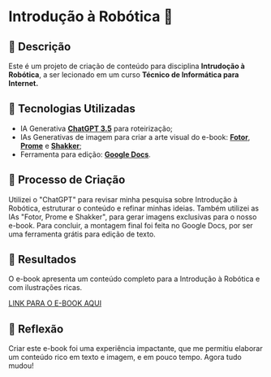 # Introdução à Robótica 🌌

## 📒 Descrição
Este é um projeto de criação de conteúdo para  disciplina **Intrudoção à Robótica**, a ser lecionado em um curso **Técnico de Informática para Internet.**

## 🤖 Tecnologias Utilizadas


- IA Generativa **[ChatGPT 3.5](https://chat.openai.com)** para roteirização;
- IAs Generativas de imagem para criar a arte visual do e-book: **[Fotor](https://www.fotor.com/images/create)**, **[Prome](https://www.promeai.pro/ai-image-generation)** e **[Shakker](https://www.shakker.ai/aigenerator)**;
- Ferramenta para edição: **[Google Docs](https://docs.google.com/)**.

## 🧐 Processo de Criação
Utilizei o "ChatGPT" para revisar minha pesquisa sobre Introdução à Robótica, estruturar o conteúdo e refinar minhas ideias. Também utilizei as IAs "Fotor, Prome e Shakker", para gerar imagens exclusivas para o nosso e-book. Para concluir, a montagem final foi feita no Google Docs, por ser uma ferramenta grátis para edição de texto.

## 🚀 Resultados
O e-book apresenta um conteúdo completo para a Introdução à Robótica e com ilustrações ricas.

[LINK PARA O E-BOOK AQUI](./exemplos/Desvendando_a_Robotica_com_Python_-_Uma_Jornada_de_Criacao_e_Programacao_assinado.pdf)

## 💭 Reflexão
Criar este e-book foi uma experiência impactante, que me permitiu elaborar um conteúdo rico em texto e imagem, e em pouco tempo. Agora tudo mudou!

